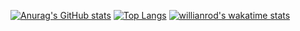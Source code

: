 [![Anurag's GitHub stats](https://github-readme-stats.vercel.app/api?username=b-l-i-n-d&show_icons=true&theme=radical)](https://github.com/anuraghazra/github-readme-stats)
[![Top Langs](https://github-readme-stats.vercel.app/api/top-langs/?username=b-l-i-n-d)](https://github.com/anuraghazra/github-readme-stats)
[![willianrod's wakatime stats](https://github-readme-stats.vercel.app/api/wakatime?username=b-l-i-n-d)](https://github.com/anuraghazra/github-readme-stats)
